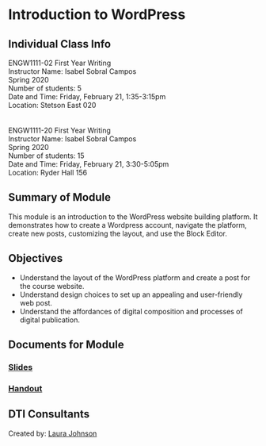 # Introduction to WordPress

## Individual Class Info
ENGW1111-02 First Year Writing
<br>
Instructor Name: Isabel Sobral Campos
<br>
Spring 2020
<br>
Number of students: 5
<br>
Date and Time: Friday, February 21, 1:35-3:15pm
<br>
Location: Stetson East 020<br>
<br>
<br>
ENGW1111-20 First Year Writing
<br>
Instructor Name: Isabel Sobral Campos
<br>
Spring 2020
<br>
Number of students: 15
<br>
Date and Time: Friday, February 21, 3:30-5:05pm
<br>
Location: Ryder Hall 156<br>

## Summary of Module
This module is an introduction to the WordPress website building platform. It demonstrates how to create a Wordpress account, navigate the platform, create new posts, customizing the layout, and use the Block Editor.

## Objectives
- Understand the layout of the WordPress platform and create a post for the course website.
- Understand design choices to set up an appealing and user-friendly web post.
- Understand the affordances of digital composition and processes of digital publication.

## Documents for Module

### [Slides](https://github.com/NULabNortheastern/digitalassignmentshowcase/blob/master/intro_wordpress/first_year_writing-spring2020-sobral_campos/slides.pdf)

### [Handout](https://github.com/NULabNortheastern/digitalassignmentshowcase/blob/master/intro_wordpress/first_year_writing-spring2020-sobral_campos/wordpress_handout.pdf)

## DTI Consultants
Created by:
[Laura Johnson](johnson.lau@husky.neu.edu)
